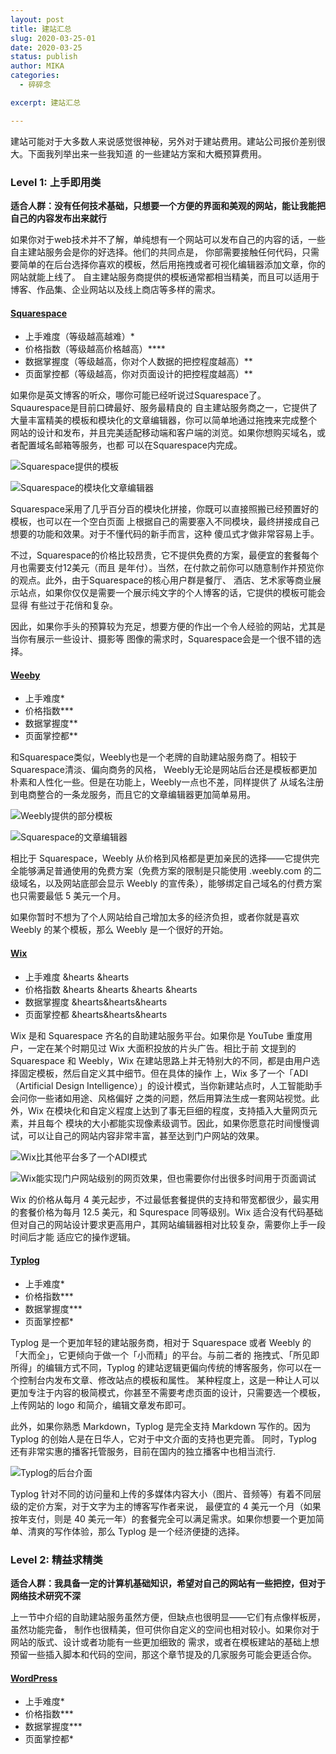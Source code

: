 ```yaml
---
layout: post
title: 建站汇总
slug: 2020-03-25-01
date: 2020-03-25
status: publish
author: MIKA
categories: 
  - 碎碎念

excerpt: 建站汇总

---
```


建站可能对于大多数人来说感觉很神秘，另外对于建站费用。建站公司报价差别很大。下面我列举出来一些我知道
的一些建站方案和大概预算费用。

### Level 1: 上手即用类

**适合人群：没有任何技术基础，只想要一个方便的界面和美观的网站，能让我能把自己的内容发布出来就行**

如果你对于web技术并不了解，单纯想有一个网站可以发布自己的内容的话，一些自主建站服务会是你的好选择。他们的共同点是，
你部需要接触任何代码，只需要简单的在后台选择你喜欢的模板，然后用拖拽或者可视化编辑器添加文章，你的网站就能上线了。
自主建站服务商提供的模板通常都相当精美，而且可以适用于博客、作品集、企业网站以及线上商店等多样的需求。

#### [Squarespace](https://www.squarespace.com/)

- 上手难度（等级越高越难）*
- 价格指数（等级越高价格越高）****
- 数据掌握度（等级越高，你对个人数据的把控程度越高）**
- 页面掌控都（等级越高，你对页面设计的把控程度越高）**

如果你是英文博客的听众，哪你可能已经听说过Squarespace了。 Squaurespace是目前口碑最好、服务最精良的
自主建站服务商之一，它提供了大量丰富精美的模板和模块化的文章编辑器，你可以简单地通过拖拽来完成整个
网站的设计和发布，并且完美适配移动端和客户端的浏览。如果你想购买域名，或者配置域名邮箱等服务，也都
可以在Squarespace内完成。

![Squarespace提供的模板](./Web/01.png)

![Squarespace的模块化文章编辑器](./Web/02.png)

Squarespace采用了几乎百分百的模块化拼接，你既可以直接照搬已经预置好的模板，也可以在一个空白页面
上根据自己的需要塞入不同模块，最终拼接成自己想要的功能和效果。对于不懂代码的新手而言，这种
傻瓜式才做非常容易上手。

不过，Squarespace的价格比较昂贵，它不提供免费的方案，最便宜的套餐每个月也需要支付12美元（而且
是年付）。当然，在付款之前你可以随意制作并预览你的观点。此外，由于Squarespace的核心用户群是餐厅、
酒店、艺术家等商业展示站点，如果你仅仅是需要一个展示纯文字的个人博客的话，它提供的模板可能会显得
有些过于花俏和复杂。

因此，如果你手头的预算较为充足，想要方便的作出一个令人经验的网站，尤其是当你有展示一些设计、摄影等
图像的需求时，Squarespace会是一个很不错的选择。

#### [Weeby](https://www.weebly.com/)

- 上手难度*
- 价格指数***
- 数据掌握度**
- 页面掌控都**

和Squarespace类似，Weebly也是一个老牌的自助建站服务商了。相较于Squarespace清淡、偏向商务的风格，
Weebly无论是网站后台还是模板都更加朴素和人性化一些。但是在功能上，Weebly一点也不差，同样提供了
从域名注册到电商整合的一条龙服务，而且它的文章编辑器更加简单易用。

![Weebly提供的部分模板](./Web/03.png)

![Squarespace的文章编辑器](./Web/04.png)

相比于 Squarespace，Weebly 从价格到风格都是更加亲民的选择——它提供完全能够满足普通使用的免费方案（免费方案的限制是只能使用 .weebly.com 的二级域名，以及网站底部会显示 Weebly 的宣传条），能够绑定自己域名的付费方案也只需要最低 5 美元一个月。

如果你暂时不想为了个人网站给自己增加太多的经济负担，或者你就是喜欢 Weebly 的某个模板，那么 Weebly 是一个很好的开始。

#### [Wix](https://www.wix.com/)

- 上手难度 &hearts &hearts
- 价格指数 &hearts &hearts &hearts &hearts
- 数据掌握度 &hearts&hearts&hearts
- 页面掌控都 &hearts&hearts&hearts

Wix 是和 Squarespace 齐名的自助建站服务平台。如果你是 YouTube 重度用户，一定在某个时期见过 Wix 大面积投放的片头广告。相比于前
文提到的 Squarespace 和 Weebly，Wix 在建站思路上并无特别大的不同，都是由用户选择固定模板，然后自定义其中细节。但在具体的操作
上，Wix 多了一个「ADI（Artificial Design Intelligence）」的设计模式，当你新建站点时，人工智能助手会问你一些诸如用途、风格偏好
之类的问题，然后用算法生成一套网站视觉。此外，Wix 在模块化和自定义程度上达到了事无巨细的程度，支持插入大量网页元素，并且每个
模块的大小都能实现像素级调节。因此，如果你愿意花时间慢慢调试，可以让自己的网站内容非常丰富，甚至达到门户网站的效果。

![Wix比其他平台多了一个ADI模式](./Web/05.png)

![Wix能实现门户网站级别的网页效果，但也需要你付出很多时间用于页面调试](./Web/06.png)

Wix 的价格从每月 4 美元起步，不过最低套餐提供的支持和带宽都很少，最实用的套餐价格为每月 12.5 美元，和 Squrespace 
同等级别。Wix 适合没有代码基础但对自己的网站设计要求更高用户，其网站编辑器相对比较复杂，需要你上手一段时间后才能
适应它的操作逻辑。

#### [Typlog](https://typlog.com/)

- 上手难度*
- 价格指数***
- 数据掌握度***
- 页面掌控都*

Typlog 是一个更加年轻的建站服务商，相对于 Squarespace 或者 Weebly 的「大而全」，它更倾向于做一个「小而精」的平台。与前二者的
拖拽式、「所见即所得」的编辑方式不同，Typlog 的建站逻辑更偏向传统的博客服务，你可以在一个控制台内发布文章、修改站点的模板和属性。
某种程度上，这是一种让人可以更加专注于内容的极简模式，你甚至不需要考虑页面的设计，只需要选一个模板，上传网站的 logo 和简介，编辑文章发布即可。

此外，如果你熟悉 Markdown，Typlog 是完全支持 Markdown 写作的。因为 Typlog 的创始人是在日华人，它对于中文介面的支持也更完善。
同时，Typlog 还有非常实惠的播客托管服务，目前在国内的独立播客中也相当流行.

![Typlog的后台介面](./Web/06.png)

Typlog 针对不同的访问量和上传的多媒体内容大小（图片、音频等）有着不同层级的定价方案，对于文字为主的博客写作者来说，
最便宜的 4 美元一个月（如果按年支付，则是 40 美元一年）的套餐完全可以满足需求。如果你想要一个更加简单、清爽的写作体验，那么 Typlog 是一个经济便捷的选择。

### Level 2: 精益求精类

**适合人群：我具备一定的计算机基础知识，希望对自己的网站有一些把控，但对于网络技术研究不深**

上一节中介绍的自助建站服务虽然方便，但缺点也很明显——它们有点像样板房，虽然功能完备，
制作也很精美，但可供你自定义的空间也相对较小。如果你对于网站的版式、设计或者功能有一些更加细致的
需求，或者在模板建站的基础上想预留一些插入脚本和代码的空间，那这个章节提及的几家服务可能会更适合你。

#### [WordPress](https://wordpress.com/)

- 上手难度*
- 价格指数***
- 数据掌握度***
- 页面掌控都*




